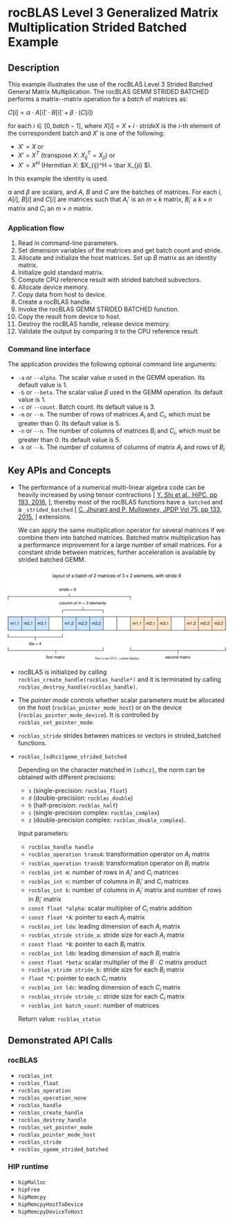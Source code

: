 # rocBLAS Level 3 Generalized Matrix Multiplication Strided Batched Example

## Description

This example illustrates the use of the rocBLAS Level 3 Strided Batched General Matrix Multiplication. The rocBLAS GEMM STRIDED BATCHED performs a matrix--matrix operation for a _batch_ of matrices as:

$C[i] = \alpha \cdot A[i]' \cdot B[i]' + \beta \cdot (C[i])$

for each $i \in [0, batch - 1]$, where $X[i] = X + i \cdot strideX$ is the $i$-th element of the correspondent batch and $X'$ is one of the following:

- $X' = X$ or
- $X' = X^T$ (transpose $X$: $X_{ij}^T = X_{ji}$) or
- $X' = X^H$ (Hermitian $X$: $X_{ij}^H = \bar X_{ji} $).

In this example the identity is used.

$\alpha$ and $\beta$ are scalars, and $A$, $B$ and $C$ are the batches of matrices. For each $i$, $A[i]$, $B[i]$ and $C[i]$ are matrices such that
$A_i'$ is an $m \times k$ matrix, $B_i'$ a $k \times n$ matrix and $C_i$ an $m \times n$ matrix.

### Application flow

1. Read in command-line parameters.
2. Set dimension variables of the matrices and get batch count and stride.
3. Allocate and initialize the host matrices. Set up $B$ matrix as an identity matrix.
4. Initialize gold standard matrix.
5. Compute CPU reference result with strided batched subvectors.
6. Allocate device memory.
7. Copy data from host to device.
8. Create a rocBLAS handle.
9. Invoke the rocBLAS GEMM STRIDED BATCHED function.
10. Copy the result from device to host.
11. Destroy the rocBLAS handle, release device memory.
12. Validate the output by comparing it to the CPU reference result.

### Command line interface

The application provides the following optional command line arguments:

- `-a` or `--alpha`. The scalar value $\alpha$ used in the GEMM operation. Its default value is 1.
- `-b` or `--beta`. The scalar value $\beta$ used in the GEMM operation. Its default value is 1.
- `-c` or `--count`. Batch count. Its default value is 3.
- `-m` or `--m`. The number of rows of matrices $A_i$ and $C_i$, which must be greater than 0. Its default value is 5.
- `-n` or `--n`. The number of columns of matrices $B_i$ and $C_i$, which must be greater than 0. Its default value is 5.
- `-k` or `--k`. The number of columns of columns of matrix $A_i$ and rows of $B_i$

## Key APIs and Concepts

- The performance of a numerical multi-linear algebra code can be heavily increased by using tensor contractions [ [Y. Shi et al., HiPC, pp 193, 2016.](https://doi.org/10.1109/HiPC.2016.031) ], thereby most of the rocBLAS functions have a`_batched` and a `_strided_batched` [ [C. Jhurani and P. Mullowney, JPDP Vol 75, pp 133, 2015.](https://doi.org/10.1016/j.jpdc.2014.09.003) ] extensions.<br/>

    We can apply the same multiplication operator for several matrices if we combine them into batched matrices. Batched matrix multiplication has a performance improvement for a large number of small matrices. For a constant stride between matrices, further acceleration is available by strided batched GEMM.

![Layout of two batched matrices, each with 3 x 2 elements, and a stride of 9](strided-matrix-layout.svg)

- rocBLAS is initialized by calling `rocblas_create_handle(rocblas_handle*)` and it is terminated by calling `rocblas_destroy_handle(rocblas_handle)`.

- The _pointer mode_ controls whether scalar parameters must be allocated on the host (`rocblas_pointer_mode_host`) or on the device (`rocblas_pointer_mode_device`). It is controlled by `rocblas_set_pointer_mode`.

- `rocblas_stride` strides between matrices or vectors in strided_batched functions.

- `rocblas_[sdhcz]gemm_strided_batched`

  Depending on the character matched in `[sdhcz]`, the norm can be obtained with different precisions:

  - `s` (single-precision: `rocblas_float`)
  - `d` (double-precision: `rocblas_double`)
  - `h` (half-precision: `rocblas_half`)
  - `c` (single-precision complex: `rocblas_complex`)
  - `z` (double-precision complex: `rocblas_double_complex`).

  Input parameters:

  - `rocblas_handle handle`
  - `rocblas_operation transA`: transformation operator on $A_i$ matrix
  - `rocblas_operation transB`: transformation operator on $B_i$ matrix
  - `rocblas_int m`: number of rows in $A_i'$ and $C_i$ matrices
  - `rocblas_int n`: number of columns in $B_i'$ and $C_i$ matrices
  - `rocblas_int k`: number of columns in $A_i'$ matrix and number of rows in $B_i'$ matrix
  - `const float *alpha`: scalar multiplier of $C_i$ matrix addition
  - `const float *A`: pointer to each $A_i$ matrix
  - `rocblas_int lda`: leading dimension of each $A_i$ matrix
  - `rocblas_stride stride_a`: stride size for each $A_i$ matrix
  - `const float *B`: pointer to each  $B_i$ matrix
  - `rocblas_int ldb`: leading dimension of each  $B_i$ matrix
  - `const float *beta`: scalar multiplier of the $B \cdot C$ matrix product
  - `rocblas_stride stride_b`: stride size for each $B_i$ matrix
  - `float *C`: pointer to each  $C_i$ matrix
  - `rocblas_int ldc`: leading dimension of each $C_i$ matrix
  - `rocblas_stride stride_c`: stride size for each $C_i$ matrix
  - `rocblas_int batch_count`: number of matrices

  Return value: `rocblas_status`

## Demonstrated API Calls

### rocBLAS

- `rocblas_int`
- `rocblas_float`
- `rocblas_operation`
- `rocblas_operation_none`
- `rocblas_handle`
- `rocblas_create_handle`
- `rocblas_destroy_handle`
- `rocblas_set_pointer_mode`
- `rocblas_pointer_mode_host`
- `rocblas_stride`
- `rocblas_sgemm_strided_batched`

### HIP runtime

- `hipMalloc`
- `hipFree`
- `hipMemcpy`
- `hipMemcpyHostToDevice`
- `hipMemcpyDeviceToHost`
